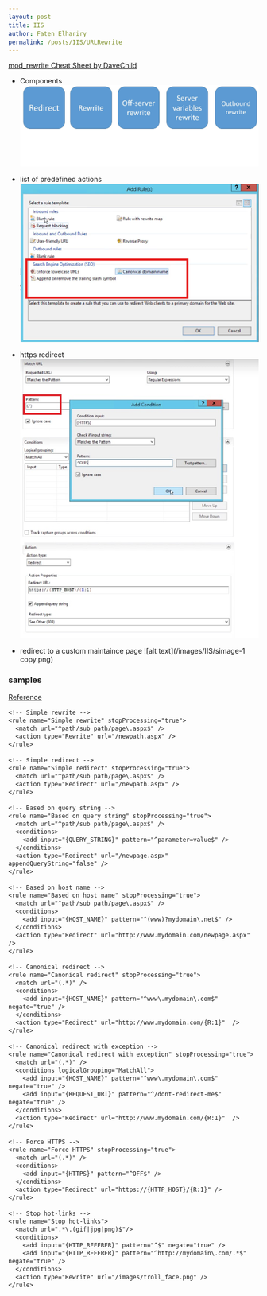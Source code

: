 ```yaml
---
layout: post
title: IIS
author: Faten Elhariry
permalink: /posts/IIS/URLRewrite  
---
```

[mod_rewrite Cheat Sheet by DaveChild](https://cheatography.com/davechild/cheat-sheets/mod-rewrite/)

- Components 
![alt text](/images/IIS/url_rewite_components.jpg)


- list of predefined actions  
![defined rules](/images/IIS/image.png)

- https  redirect  
![redirect](/images/IIS/https_redirect.jpg)

- redirect to a custom maintaince page 
![alt text](/images/IIS/simage-1 copy.png)



### samples 
[Reference](https://gist.github.com/greggnakamura/d96bd052097fd9d75593)

<rewrite>
  <!-- Have a bunch of redirects?  Put them in a separate file -->
  <rules configSource="Rewrites.config" />

  <rules>
  
    <!-- Simple rewrite -->
    <rule name="Simple rewrite" stopProcessing="true">
      <match url="^path/sub path/page\.aspx$" />
      <action type="Rewrite" url="/newpath.aspx" />
    </rule>
    
    <!-- Simple redirect -->
    <rule name="Simple redirect" stopProcessing="true">
      <match url="^path/sub path/page\.aspx$" />
      <action type="Redirect" url="/newpath.aspx" />
    </rule>
    
    <!-- Based on query string -->
    <rule name="Based on query string" stopProcessing="true">
      <match url="^path/sub path/page\.aspx$" />
      <conditions>
        <add input="{QUERY_STRING}" pattern="^parameter=value$" />
      </conditions>
      <action type="Redirect" url="/newpage.aspx" appendQueryString="false" />
    </rule>
    
    <!-- Based on host name -->
    <rule name="Based on host name" stopProcessing="true">
      <match url="^path/sub path/page\.aspx$" />
      <conditions>
        <add input="{HOST_NAME}" pattern="^(www)?mydomain\.net$" />
      </conditions>
      <action type="Redirect" url="http://www.mydomain.com/newpage.aspx"  />
    </rule>
    
    <!-- Canonical redirect -->
    <rule name="Canonical redirect" stopProcessing="true">
      <match url="(.*)" />  
      <conditions>
        <add input="{HOST_NAME}" pattern="^www\.mydomain\.com$" negate="true" />
      </conditions>
      <action type="Redirect" url="http://www.mydomain.com/{R:1}"  />
    </rule>
    
    <!-- Canonical redirect with exception -->
    <rule name="Canonical redirect with exception" stopProcessing="true">
      <match url="(.*)" />  
      <conditions logicalGrouping="MatchAll">
        <add input="{HOST_NAME}" pattern="^www\.mydomain\.com$" negate="true" />
        <add input="{REQUEST_URI}" pattern="^/dont-redirect-me$" negate="true" />
      </conditions>
      <action type="Redirect" url="http://www.mydomain.com/{R:1}"  />
    </rule>

    <!-- Force HTTPS -->
    <rule name="Force HTTPS" stopProcessing="true">
      <match url="(.*)" />
      <conditions>
        <add input="{HTTPS}" pattern="^OFF$" />
      </conditions>
      <action type="Redirect" url="https://{HTTP_HOST}/{R:1}" />
    </rule>
  
    <!-- Stop hot-links -->
    <rule name="Stop hot-links">  
      <match url=".*\.(gif|jpg|png)$"/>  
      <conditions>  
        <add input="{HTTP_REFERER}" pattern="^$" negate="true" />  
        <add input="{HTTP_REFERER}" pattern="^http://mydomain\.com/.*$" negate="true" />  
      </conditions>  
      <action type="Rewrite" url="/images/troll_face.png" />  
    </rule>
    
  </rules>
</rewrite>